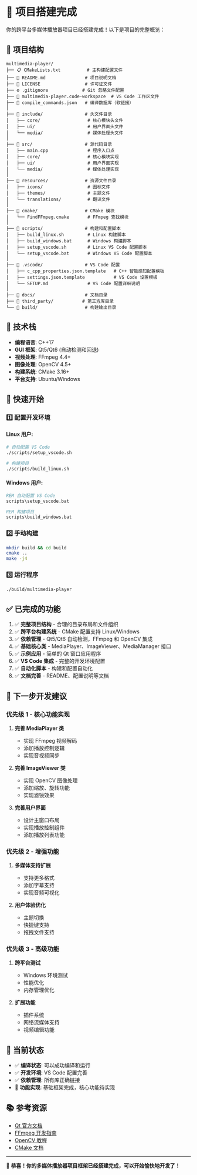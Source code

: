 # 🎉 项目搭建完成

你的跨平台多媒体播放器项目已经搭建完成！以下是项目的完整概览：

## 📁 项目结构

```
multimedia-player/
├── 📋 CMakeLists.txt          # 主构建配置文件
├── 📖 README.md               # 项目说明文档
├── 📄 LICENSE                 # 许可证文件
├── ⚙️ .gitignore             # Git 忽略文件配置
├── 💼 multimedia-player.code-workspace  # VS Code 工作区文件
├── 🔗 compile_commands.json   # 编译数据库（软链接）
│
├── 📂 include/                # 头文件目录
│   ├── core/                  # 核心模块头文件
│   ├── ui/                    # 用户界面头文件
│   └── media/                 # 媒体处理头文件
│
├── 📂 src/                    # 源代码目录
│   ├── main.cpp               # 程序入口点
│   ├── core/                  # 核心模块实现
│   ├── ui/                    # 用户界面实现
│   └── media/                 # 媒体处理实现
│
├── 📂 resources/              # 资源文件目录
│   ├── icons/                 # 图标文件
│   ├── themes/                # 主题文件
│   └── translations/          # 翻译文件
│
├── 📂 cmake/                  # CMake 模块
│   └── FindFFmpeg.cmake       # FFmpeg 查找模块
│
├── 📂 scripts/                # 构建和配置脚本
│   ├── build_linux.sh         # Linux 构建脚本
│   ├── build_windows.bat      # Windows 构建脚本
│   ├── setup_vscode.sh        # Linux VS Code 配置脚本
│   └── setup_vscode.bat       # Windows VS Code 配置脚本
│
├── 📂 .vscode/                # VS Code 配置
│   ├── c_cpp_properties.json.template   # C++ 智能感知配置模板
│   ├── settings.json.template           # VS Code 设置模板
│   └── SETUP.md               # VS Code 配置详细说明
│
├── 📂 docs/                   # 文档目录
├── 📂 third_party/           # 第三方库目录
└── 📂 build/                  # 构建输出目录
```

## 🔧 技术栈

- **编程语言**: C++17
- **GUI 框架**: Qt5/Qt6 (自动检测和回退)
- **视频处理**: FFmpeg 4.4+
- **图像处理**: OpenCV 4.5+
- **构建系统**: CMake 3.16+
- **平台支持**: Ubuntu/Windows

## 🚀 快速开始

### 1️⃣ 配置开发环境

#### Linux 用户:
```bash
# 自动配置 VS Code
./scripts/setup_vscode.sh

# 构建项目
./scripts/build_linux.sh
```

#### Windows 用户:
```cmd
REM 自动配置 VS Code
scripts\setup_vscode.bat

REM 构建项目
scripts\build_windows.bat
```

### 2️⃣ 手动构建
```bash
mkdir build && cd build
cmake ..
make -j4
```

### 3️⃣ 运行程序
```bash
./build/multimedia-player
```

## ✅ 已完成的功能

1. ✅ **完整项目结构** - 合理的目录布局和文件组织
2. ✅ **跨平台构建系统** - CMake 配置支持 Linux/Windows
3. ✅ **依赖管理** - Qt5/Qt6 自动检测，FFmpeg 和 OpenCV 集成
4. ✅ **基础核心类** - MediaPlayer、ImageViewer、MediaManager 接口
5. ✅ **示例应用** - 简单的 Qt 窗口应用程序
6. ✅ **VS Code 集成** - 完整的开发环境配置
7. ✅ **自动化脚本** - 构建和配置自动化
8. ✅ **文档完善** - README、配置说明等文档

## 🔨 下一步开发建议

### 优先级 1 - 核心功能实现
1. **完善 MediaPlayer 类**
   - 实现 FFmpeg 视频解码
   - 添加播放控制逻辑
   - 实现音视频同步

2. **完善 ImageViewer 类**
   - 实现 OpenCV 图像处理
   - 添加缩放、旋转功能
   - 实现滤镜效果

3. **完善用户界面**
   - 设计主窗口布局
   - 实现播放控制组件
   - 添加播放列表功能

### 优先级 2 - 增强功能
1. **多媒体支持扩展**
   - 支持更多格式
   - 添加字幕支持
   - 实现音频可视化

2. **用户体验优化**
   - 主题切换
   - 快捷键支持
   - 拖拽文件支持

### 优先级 3 - 高级功能
1. **跨平台测试**
   - Windows 环境测试
   - 性能优化
   - 内存管理优化

2. **扩展功能**
   - 插件系统
   - 网络流媒体支持
   - 视频编辑功能

## 🎯 当前状态

- ✅ **编译状态**: 可以成功编译和运行
- ✅ **开发环境**: VS Code 配置完善
- ✅ **依赖管理**: 所有库正确链接
- 🔨 **功能实现**: 基础框架完成，核心功能待实现

## 📚 参考资源

- [Qt 官方文档](https://doc.qt.io/)
- [FFmpeg 开发指南](https://ffmpeg.org/documentation.html)
- [OpenCV 教程](https://docs.opencv.org/)
- [CMake 文档](https://cmake.org/documentation/)

---

🎉 **恭喜！你的多媒体播放器项目框架已经搭建完成，可以开始愉快地开发了！**